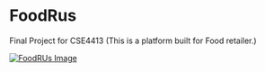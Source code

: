 # FoodRus
Final Project for CSE4413 (This is a platform built for Food retailer.)

<html lang="en" class=" is-u2f-enabled">
<body>
<p><a href="https://github.com/sghgigi/FoodRus/FoodRus_Front_Page.png" target="_blank"><img src="https://github.com/sghgigi/FoodRus/FoodRus_Front_Page.png" alt="FoodRUs Image" title="FoodsRUs" style="max-width:100%;"></a></p>
</body>
</html>
